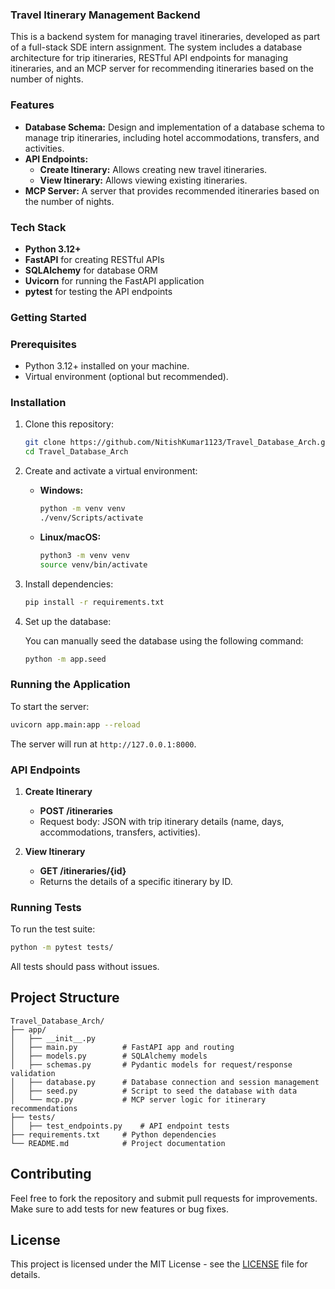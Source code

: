 ### Travel Itinerary Management Backend
<!-- ```markdown -->
This is a backend system for managing travel itineraries, developed as part of a full-stack SDE intern assignment. The system includes a database architecture for trip itineraries, RESTful API endpoints for managing itineraries, and an MCP server for recommending itineraries based on the number of nights.

### Features

- **Database Schema:** Design and implementation of a database schema to manage trip itineraries, including hotel accommodations, transfers, and activities.
- **API Endpoints:**
  - **Create Itinerary:** Allows creating new travel itineraries.
  - **View Itinerary:** Allows viewing existing itineraries.
- **MCP Server:** A server that provides recommended itineraries based on the number of nights.

### Tech Stack

- **Python 3.12+**
- **FastAPI** for creating RESTful APIs
- **SQLAlchemy** for database ORM
- **Uvicorn** for running the FastAPI application
- **pytest** for testing the API endpoints

### Getting Started

### Prerequisites

- Python 3.12+ installed on your machine.
- Virtual environment (optional but recommended).

### Installation

1. Clone this repository:

   ```bash
   git clone https://github.com/NitishKumar1123/Travel_Database_Arch.git
   cd Travel_Database_Arch
   ```

2. Create and activate a virtual environment:

   - **Windows:**

     ```bash
     python -m venv venv
     ./venv/Scripts/activate
     ```

   - **Linux/macOS:**

     ```bash
     python3 -m venv venv
     source venv/bin/activate
     ```

3. Install dependencies:

   ```bash
   pip install -r requirements.txt
   ```

4. Set up the database:

   You can manually seed the database using the following command:

   ```bash
   python -m app.seed
   ```

### Running the Application

To start the server:

```bash
uvicorn app.main:app --reload
```

The server will run at `http://127.0.0.1:8000`.

### API Endpoints

1. **Create Itinerary**
   - **POST /itineraries**
   - Request body: JSON with trip itinerary details (name, days, accommodations, transfers, activities).

2. **View Itinerary**
   - **GET /itineraries/{id}**
   - Returns the details of a specific itinerary by ID.

### Running Tests

To run the test suite:

```bash
python -m pytest tests/
```

All tests should pass without issues.

## Project Structure

```
Travel_Database_Arch/
├── app/
│   ├── __init__.py
│   ├── main.py          # FastAPI app and routing
│   ├── models.py        # SQLAlchemy models
│   ├── schemas.py       # Pydantic models for request/response validation
│   ├── database.py      # Database connection and session management
│   ├── seed.py          # Script to seed the database with data
│   └── mcp.py           # MCP server logic for itinerary recommendations
├── tests/
│   ├── test_endpoints.py    # API endpoint tests
├── requirements.txt     # Python dependencies
└── README.md            # Project documentation
```

## Contributing

Feel free to fork the repository and submit pull requests for improvements. Make sure to add tests for new features or bug fixes.

## License

This project is licensed under the MIT License - see the [LICENSE](LICENSE) file for details.
```